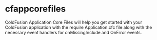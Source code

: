 cfappcorefiles
==============

ColdFusion Application Core Files will help you get started with your ColdFusion application with the require 
Application.cfc file along with the necessary event handlers for onMissingInclude and OnError events.
